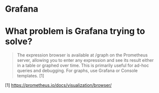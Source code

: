 # Grafana

# What problem is Grafana trying to solve?

> The expression browser is available at /graph on the Prometheus server, allowing you to enter any expression and see its result either in a table or graphed over time.
> This is primarily useful for ad-hoc queries and debugging. For graphs, use Grafana or Console templates. [1]

[1] https://prometheus.io/docs/visualization/browser/
